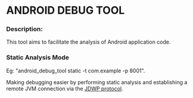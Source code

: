 # ANDROID DEBUG TOOL

### Description:

This tool aims to facilitate the analysis of Android application code. 
### Static Analysis Mode

Eg: "android_debug_tool static -t com.example -p 8001".

Making debugging easier by performing static analysis and establishing a remote JVM connection via the [JDWP protocol](https://docs.oracle.com/javase/8/docs/technotes/guides/jpda/jdwp-spec.html).